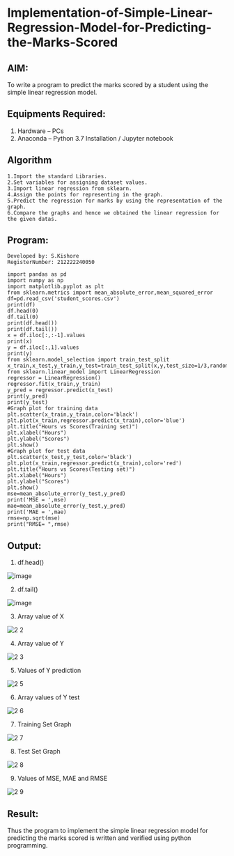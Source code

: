 # Implementation-of-Simple-Linear-Regression-Model-for-Predicting-the-Marks-Scored

## AIM:
To write a program to predict the marks scored by a student using the simple linear regression model.

## Equipments Required:
1. Hardware – PCs
2. Anaconda – Python 3.7 Installation / Jupyter notebook

## Algorithm
```
1.Import the standard Libraries.
2.Set variables for assigning dataset values.
3.Import linear regression from sklearn.
4.Assign the points for representing in the graph.
5.Predict the regression for marks by using the representation of the graph.
6.Compare the graphs and hence we obtained the linear regression for the given datas.
```
## Program:
```
Developed by: S.Kishore
RegisterNumber: 212222240050

import pandas as pd
import numpy as np
import matplotlib.pyplot as plt
from sklearn.metrics import mean_absolute_error,mean_squared_error
df=pd.read_csv('student_scores.csv')
print(df)
df.head(0)
df.tail(0)
print(df.head())
print(df.tail())
x = df.iloc[:,:-1].values
print(x)
y = df.iloc[:,1].values
print(y)
from sklearn.model_selection import train_test_split
x_train,x_test,y_train,y_test=train_test_split(x,y,test_size=1/3,random_state=0)
from sklearn.linear_model import LinearRegression
regressor = LinearRegression()
regressor.fit(x_train,y_train)
y_pred = regressor.predict(x_test)
print(y_pred)
print(y_test)
#Graph plot for training data
plt.scatter(x_train,y_train,color='black')
plt.plot(x_train,regressor.predict(x_train),color='blue')
plt.title("Hours vs Scores(Training set)")
plt.xlabel("Hours")
plt.ylabel("Scores")
plt.show()
#Graph plot for test data
plt.scatter(x_test,y_test,color='black')
plt.plot(x_train,regressor.predict(x_train),color='red')
plt.title("Hours vs Scores(Testing set)")
plt.xlabel("Hours")
plt.ylabel("Scores")
plt.show()
mse=mean_absolute_error(y_test,y_pred)
print('MSE = ',mse)
mae=mean_absolute_error(y_test,y_pred)
print('MAE = ',mae)
rmse=np.sqrt(mse)
print("RMSE= ",rmse)

```

## Output:
1. df.head()
 
![image](https://github.com/Kishore2o/Implementation-of-Simple-Linear-Regression-Model-for-Predicting-the-Marks-Scored/assets/118679883/8d05722d-7dda-4bad-b497-a61c01d6a7d4)

2. df.tail()

![image](https://github.com/Kishore2o/Implementation-of-Simple-Linear-Regression-Model-for-Predicting-the-Marks-Scored/assets/118679883/87ea0a81-c817-4a06-bfcc-a0440b942651)

3. Array value of X

![2 2](https://github.com/Kishore2o/Implementation-of-Simple-Linear-Regression-Model-for-Predicting-the-Marks-Scored/assets/118679883/aa54aae1-647b-45d6-ab39-a78ac810b628)

4. Array value of Y

![2 3](https://github.com/Kishore2o/Implementation-of-Simple-Linear-Regression-Model-for-Predicting-the-Marks-Scored/assets/118679883/89d47a49-80d6-4a62-b9a1-cabe915762fd)

5. Values of Y prediction

![2 5](https://github.com/Kishore2o/Implementation-of-Simple-Linear-Regression-Model-for-Predicting-the-Marks-Scored/assets/118679883/d890a8c1-4374-490a-beaa-cf8f4f29e359)

6. Array values of Y test

![2 6](https://github.com/Kishore2o/Implementation-of-Simple-Linear-Regression-Model-for-Predicting-the-Marks-Scored/assets/118679883/0856f116-0304-4ff9-86cd-004eefd49a1a)

7. Training Set Graph

![2 7](https://github.com/Kishore2o/Implementation-of-Simple-Linear-Regression-Model-for-Predicting-the-Marks-Scored/assets/118679883/bee1844d-df74-42b4-b45d-30c25be162b5)

8. Test Set Graph

![2 8](https://github.com/Kishore2o/Implementation-of-Simple-Linear-Regression-Model-for-Predicting-the-Marks-Scored/assets/118679883/8125b72a-576f-4899-b9d2-c41cb39f2238)

9. Values of MSE, MAE and RMSE
   
![2 9](https://github.com/Kishore2o/Implementation-of-Simple-Linear-Regression-Model-for-Predicting-the-Marks-Scored/assets/118679883/39a5a129-7a06-42bc-bd91-14da1e42b9f0)

## Result:
Thus the program to implement the simple linear regression model for predicting the marks scored is written and verified using python programming.
